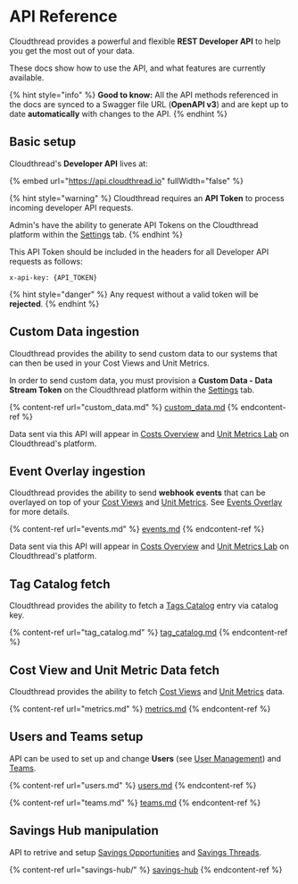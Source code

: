 # API Reference

Cloudthread provides a powerful and flexible **REST Developer API** to help you get the most out of your data.

These docs show how to use the API, and what features are currently available.

{% hint style="info" %}
**Good to know:** All the API methods referenced in the docs are synced to a Swagger file URL (**OpenAPI v3**) and are kept up to date **automatically** with changes to the API.
{% endhint %}

## Basic setup

Cloudthread's **Developer API** lives at:

{% embed url="https://api.cloudthread.io" fullWidth="false" %}

{% hint style="warning" %}
Cloudthread requires an **API Token** to process incoming developer API requests.&#x20;

Admin's have the ability to generate API Tokens on the Cloudthread platform within the [Settings](http://127.0.0.1:5000/s/XCkDKj2xeiQhlyRGF6Wr/fundamentals/settings "mention") tab.
{% endhint %}

This API Token should be included in the headers for all Developer API requests as follows:

`x-api-key: {API_TOKEN}`

{% hint style="danger" %}
Any request without a valid token will be **rejected**.
{% endhint %}

## Custom Data ingestion

Cloudthread provides the ability to send custom data to our systems that can then be used in your Cost Views and Unit Metrics.

In order to send custom data, you must provision a **Custom Data - Data Stream Token** on the Cloudthread platform within the [Settings](http://127.0.0.1:5000/s/XCkDKj2xeiQhlyRGF6Wr/fundamentals/settings "mention") tab.

{% content-ref url="custom_data.md" %}
[custom\_data.md](custom\_data.md)
{% endcontent-ref %}

Data sent via this API will appear in [Costs Overview](http://127.0.0.1:5000/s/XCkDKj2xeiQhlyRGF6Wr/fundamentals/cost-transparency/costs-overview "mention") and [Unit Metrics Lab](http://127.0.0.1:5000/s/XCkDKj2xeiQhlyRGF6Wr/fundamentals/unit-metrics/unit-metrics-lab "mention") on Cloudthread's platform.

## Event Overlay ingestion

Cloudthread provides the ability to send **webhook** **events** that can be overlayed on top of your [Cost Views](http://127.0.0.1:5000/s/XCkDKj2xeiQhlyRGF6Wr/fundamentals/cost-transparency/key-concepts/cost-view "mention") and [Unit Metrics](http://127.0.0.1:5000/s/XCkDKj2xeiQhlyRGF6Wr/fundamentals/unit-metrics/key-concepts/unit-metric "mention"). See [Events Overlay](http://127.0.0.1:5000/s/XCkDKj2xeiQhlyRGF6Wr/fundamentals/cost-transparency/key-concepts/events-overlay "mention") for more details.

{% content-ref url="events.md" %}
[events.md](events.md)
{% endcontent-ref %}

Data sent via this API will appear in [Costs Overview](http://127.0.0.1:5000/s/XCkDKj2xeiQhlyRGF6Wr/fundamentals/cost-transparency/costs-overview "mention") and [Unit Metrics Lab](http://127.0.0.1:5000/s/XCkDKj2xeiQhlyRGF6Wr/fundamentals/unit-metrics/unit-metrics-lab "mention") on Cloudthread's platform.

## Tag Catalog fetch

Cloudthread provides the ability to fetch a [Tags Catalog](http://127.0.0.1:5000/s/XCkDKj2xeiQhlyRGF6Wr/fundamentals/tag-assistant/tag-catalogs "mention") entry via catalog key.

{% content-ref url="tag_catalog.md" %}
[tag\_catalog.md](tag\_catalog.md)
{% endcontent-ref %}

## Cost View and Unit Metric Data fetch

Cloudthread provides the ability to fetch [Cost Views](http://127.0.0.1:5000/s/XCkDKj2xeiQhlyRGF6Wr/fundamentals/cost-transparency/key-concepts/cost-view "mention") and [Unit Metrics](http://127.0.0.1:5000/s/XCkDKj2xeiQhlyRGF6Wr/fundamentals/unit-metrics/key-concepts/unit-metric "mention") data.

{% content-ref url="metrics.md" %}
[metrics.md](metrics.md)
{% endcontent-ref %}

## Users and Teams setup

API can be used to set up and change **Users** (see [User Management](http://127.0.0.1:5000/s/XCkDKj2xeiQhlyRGF6Wr/fundamentals/settings/account-and-team-management "mention")) and [Teams](http://127.0.0.1:5000/s/XCkDKj2xeiQhlyRGF6Wr/fundamentals/settings/teams "mention").

{% content-ref url="users.md" %}
[users.md](users.md)
{% endcontent-ref %}

{% content-ref url="teams.md" %}
[teams.md](teams.md)
{% endcontent-ref %}

## Savings Hub manipulation

API to retrive and setup [Savings Opportunities](http://127.0.0.1:5000/s/XCkDKj2xeiQhlyRGF6Wr/fundamentals/cost-savings/key-concepts/optimization-opportunities "mention") and [Savings Threads](http://127.0.0.1:5000/s/XCkDKj2xeiQhlyRGF6Wr/fundamentals/cost-savings/key-concepts/savings-threads "mention").

{% content-ref url="savings-hub/" %}
[savings-hub](savings-hub/)
{% endcontent-ref %}
